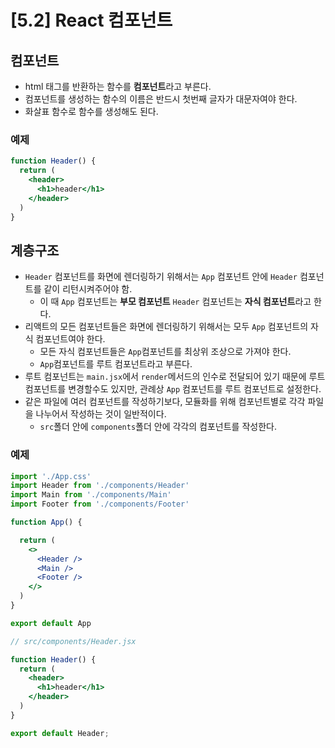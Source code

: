 # [5.2] React 컴포넌트
## 컴포넌트

- html 태그를 반환하는 함수를 **컴포넌트**라고 부른다.
- 컴포넌트를 생성하는 함수의 이름은 반드시 첫번째 글자가 대문자여야 한다.
- 화살표 함수로 함수를 생성해도 된다.

### **예제**

```jsx
function Header() {
  return (
    <header>
      <h1>header</h1>
    </header>
  )
}
```

## 계층구조

- `Header` 컴포넌트를 화면에 렌더링하기 위해서는 `App` 컴포넌트 안에 `Header` 컴포넌트를 같이 리턴시켜주어야 함.
    - 이 때 `App` 컴포넌트는 **부모 컴포넌트** `Header` 컴포넌트는 **자식 컴포넌트**라고 한다.
- 리액트의 모든 컴포넌트들은 화면에 렌더링하기 위해서는 모두 `App` 컴포넌트의 자식 컴포넌트여야 한다.
    - 모든 자식 컴포넌트들은 `App`컴포넌트를 최상위 조상으로 가져야 한다.
    - `App`컴포넌트를 루트 컴포넌트라고 부른다.
- 루트 컴포넌트는 `main.jsx`에서 `render`메서드의 인수로 전달되어 있기 때문에 루트 컴포넌트를 변경할수도 있지만, 관례상 `App` 컴포넌트를 루트 컴포넌트로 설정한다.
- 같은 파일에 여러 컴포넌트를 작성하기보다, 모듈화를 위해 컴포넌트별로 각각 파일을 나누어서 작성하는 것이 일반적이다.
    - `src`폴더 안에 `components`폴더 안에 각각의 컴포넌트를 작성한다.

### **예제**

```jsx
import './App.css'
import Header from './components/Header'
import Main from './components/Main'
import Footer from './components/Footer'

function App() {

  return (
    <>
      <Header />
      <Main />
      <Footer />
    </>
  )
}

export default App
```

```jsx
// src/components/Header.jsx

function Header() {
  return (
    <header>
      <h1>header</h1>
    </header>
  )
}

export default Header;
```